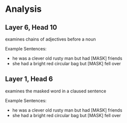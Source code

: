 # Analysis

## Layer 6, Head 10

examines chains of adjectives before a noun

Example Sentences:
- he was a clever old rusty man but had [MASK] friends
- she had a bright red circular bag but [MASK] fell over

## Layer 1, Head 6

examines the masked word in a claused sentence

Example Sentences:
- he was a clever old rusty man but had [MASK] friends
- she had a bright red circular bag but [MASK] fell over
